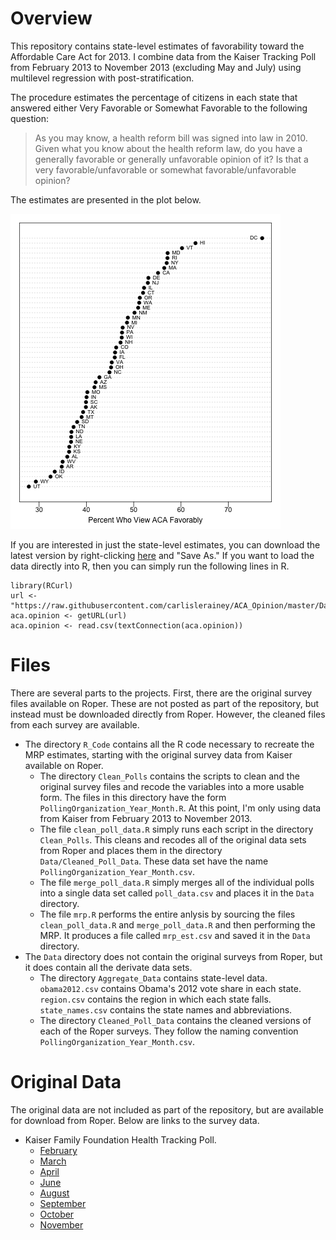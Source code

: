 # Overview


This repository contains state-level estimates of favorability toward the Affordable Care Act for 2013. I combine data from the Kaiser Tracking Poll from February 2013 to November 2013 (excluding May and July) using multilevel regression with post-stratification.

The procedure estimates the percentage of citizens in each state that answered either Very Favorable or Somewhat Favorable to the following question: 

> As you may know, a health reform bill was signed into law in 2010. Given what you know about the health reform law, do you have a generally favorable or generally unfavorable opinion of it? Is that a very favorable/unfavorable or somewhat favorable/unfavorable opinion?

The estimates are presented in the plot below.

![Estimates](Figures/mrp_est.png)


If you are interested in just the state-level estimates, you can download the latest version by right-clicking [here](https://raw.githubusercontent.com/carlislerainey/ACA_Opinion/master/Data/mrp_est.csv) and "Save As." If you want to load the data directly into R, then you can simply run the following lines in R.

    library(RCurl)
    url <- "https://raw.githubusercontent.com/carlislerainey/ACA_Opinion/master/Data/mrp_est.csv"
    aca.opinion <- getURL(url)                
    aca.opinion <- read.csv(textConnection(aca.opinion))
    
# Files

There are several parts to the projects. First, there are the original survey files available on Roper. These are not posted as part of the repository, but instead must be downloaded directly from Roper. However, the cleaned files from each survey are available.

* The directory `R_Code` contains all the R code necessary to recreate the MRP estimates, starting with the original survey data from Kaiser available on Roper.
	* The directory `Clean_Polls` contains the scripts to clean and the original survey files and recode the variables into a more usable form. The files in this directory have the form `PollingOrganization_Year_Month.R`. At this point, I'm only using data from Kaiser from February 2013 to November 2013.
	* The file `clean_poll_data.R` simply runs each script in the directory `Clean_Polls`. This cleans and recodes all of the original data sets from Roper and places them in the directory `Data/Cleaned_Poll_Data`. These data set have the name `PollingOrganization_Year_Month.csv`.
	* The file `merge_poll_data.R` simply merges all of the individual polls into a single data set called `poll_data.csv` and places it in the `Data` directory.
	* The file `mrp.R` performs the entire anlysis by sourcing the files `clean_poll_data.R` and `merge_poll_data.R` and then performing the MRP. It produces a file called `mrp_est.csv` and saved it in the `Data` directory.
* The `Data` directory does not contain the original surveys from Roper, but it does contain all the derivate data sets.
	* The directory `Aggregate_Data` contains state-level data. `obama2012.csv` contains Obama's 2012 vote share in each state. `region.csv` contains the region in which each state falls. `state_names.csv` contains the state names and abbreviations.
	* The directory `Cleaned_Poll_Data` contains the cleaned versions of each of the Roper surveys. They follow the naming convention `PollingOrganization_Year_Month.csv`.
	
# Original Data

The original data are not included as part of the repository, but are available for download from Roper. Below are links to the survey data.

* Kaiser Family Foundation Health Tracking Poll.
	* [February](http://www.ropercenter.uconn.edu/CFIDE/cf/action/catalog/abstract.cfm?type=&start=&id=&archno=USPSRA2013-HNI117&abstract=)
	* [March](http://www.ropercenter.uconn.edu/CFIDE/cf/action/catalog/abstract.cfm?type=&start=&id=&archno=USPSRA2013-HNI118&abstract=)
	* [April](http://www.ropercenter.uconn.edu/CFIDE/cf/action/catalog/abstract.cfm?type=&start=&id=&archno=USPSRA2013-HNI119&abstract=)
	* [June](http://www.ropercenter.uconn.edu/CFIDE/cf/action/catalog/abstract.cfm?type=&start=&id=&archno=USPSRA2013-HNI120&abstract=)
	* [August](http://www.ropercenter.uconn.edu/CFIDE/cf/action/catalog/abstract.cfm?type=&start=&id=&archno=USPSRA2013-HNI121&abstract=)
	* [September](http://www.ropercenter.uconn.edu/CFIDE/cf/action/catalog/abstract.cfm?type=&start=&id=&archno=USPSRA2013-HNI122&abstract=)
	* [October](http://www.ropercenter.uconn.edu/CFIDE/cf/action/catalog/abstract.cfm?type=&start=&id=&archno=USPSRA2013-HNI123&abstract=)
	* [November](http://www.ropercenter.uconn.edu/CFIDE/cf/action/catalog/abstract.cfm?type=&start=&id=&archno=USPSRA2013-HNI124&abstract=)